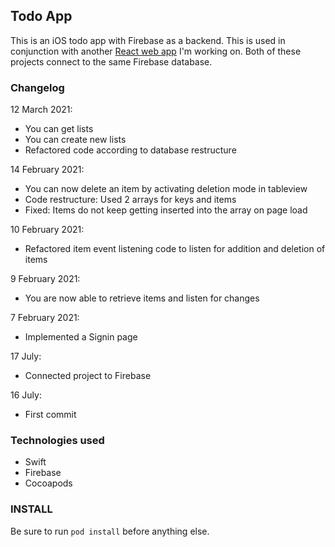 ## Todo App

This is an iOS todo app with Firebase as a backend. This is used in conjunction with another [React web app](https://github.com/muhdmirzamz/TodoAppReact) I'm working on. Both of these projects connect to the same Firebase database.

### Changelog

12 March 2021:
- You can get lists
- You can create new lists
- Refactored code according to database restructure

14 February 2021:
- You can now delete an item by activating deletion mode in tableview
- Code restructure: Used 2 arrays for keys and items
- Fixed: Items do not keep getting inserted into the array on page load

10 February 2021:
- Refactored item event listening code to listen for addition and deletion of items

9 February 2021:
- You are now able to retrieve items and listen for changes

7 February 2021:
- Implemented a Signin page

17 July:
- Connected project to Firebase

16 July:
- First commit

### Technologies used
- Swift
- Firebase
- Cocoapods

### INSTALL
Be sure to run ```pod install``` before anything else.
